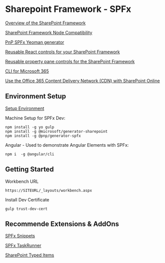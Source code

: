 # Sharepoint Framework - SPFx

[Overview of the SharePoint Framework](https://docs.microsoft.com/en-us/sharepoint/dev/spfx/sharepoint-framework-overview)

[SharePoint Framework Node Compatibility](https://docs.microsoft.com/en-us/sharepoint/dev/spfx/compatibility)

[PnP SPFx Yeoman generator](https://pnp.github.io/generator-spfx/)

[Reusable React controls for your SharePoint Framework](https://pnp.github.io/sp-dev-fx-controls-react/)

[Reusable property pane controls for the SharePoint Framework](https://pnp.github.io/sp-dev-fx-property-controls/)

[CLI for Microsoft 365](https://pnp.github.io/cli-microsoft365/)

[Use the Office 365 Content Delivery Network (CDN) with SharePoint Online](https://docs.microsoft.com/en-us/microsoft-365/enterprise/use-microsoft-365-cdn-with-spo?view=o365-worldwide#CDNAssets)

## Environment Setup

[Setup Environment](https://docs.microsoft.com/en-us/sharepoint/dev/spfx/set-up-your-development-environment)

Machine Setup for SPFx Dev:

```
npm install -g yo gulp
npm install -g @microsoft/generator-sharepoint
npm install -g @pnp/generator-spfx
```

Angular - Used to demonstrate Angular Elements with SPFx:

```
npm i  -g @angular/cli
```

## Getting Started

Workbench URL

```
https://SITEURL/_layouts/workbench.aspx
```

Install Dev Certificate

```
gulp trust-dev-cert
```

## Recommende Extensions & AddOns

[SPFx Snippets](https://marketplace.visualstudio.com/items?itemName=eliostruyf.spfx-snippets)

[SPFx TaskRunner](https://marketplace.visualstudio.com/items?itemName=eliostruyf.vscode-spfx-task-runner)

[SharePoint Typed Items](https://marketplace.visualstudio.com/items?itemName=s-kainet.sharepoint-typed-item)
